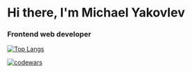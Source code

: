 # Hi there, I'm Michael Yakovlev
### Frontend web developer

[![Top Langs](https://github-readme-stats.vercel.app/api/top-langs/?username=kvadrofilii&layout=compact)](https://github.com/kvadrofilii/github-readme-stats)

[![codewars](https://www.codewars.com/users/kvadrofilii/badges/large)](https://www.codewars.com/users/kvadrofilii)
